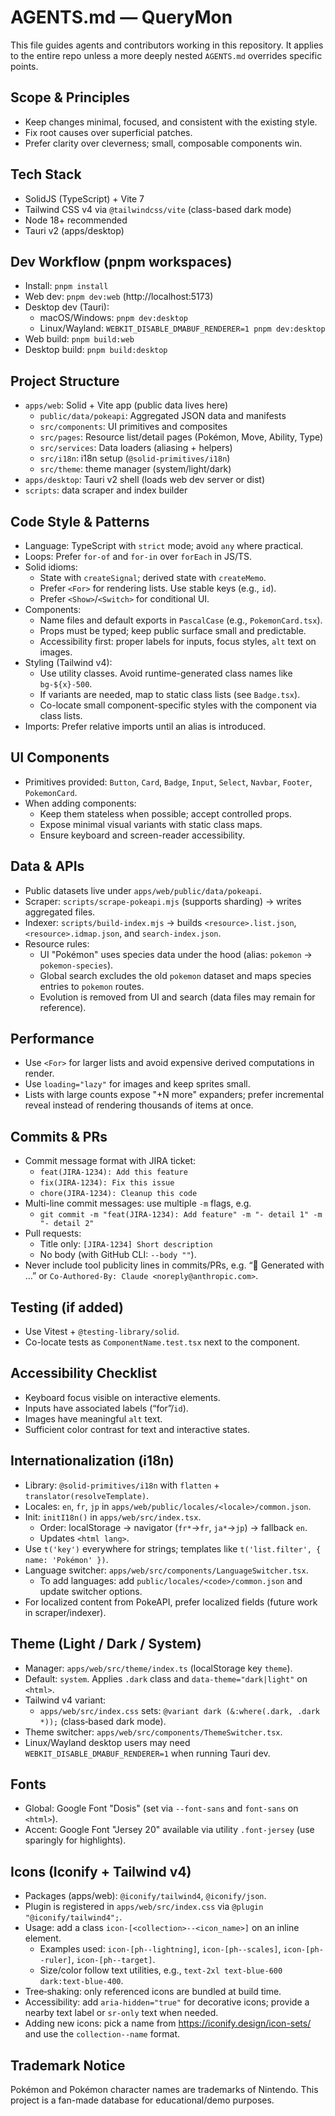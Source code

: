 # AGENTS.md — QueryMon

This file guides agents and contributors working in this repository. It applies to the entire repo unless a more deeply nested `AGENTS.md` overrides specific points.

## Scope & Principles
- Keep changes minimal, focused, and consistent with the existing style.
- Fix root causes over superficial patches.
- Prefer clarity over cleverness; small, composable components win.

## Tech Stack
- SolidJS (TypeScript) + Vite 7
- Tailwind CSS v4 via `@tailwindcss/vite` (class-based dark mode)
- Node 18+ recommended
- Tauri v2 (apps/desktop)

## Dev Workflow (pnpm workspaces)
- Install: `pnpm install`
- Web dev: `pnpm dev:web` (http://localhost:5173)
- Desktop dev (Tauri):
  - macOS/Windows: `pnpm dev:desktop`
  - Linux/Wayland: `WEBKIT_DISABLE_DMABUF_RENDERER=1 pnpm dev:desktop`
- Web build: `pnpm build:web`
- Desktop build: `pnpm build:desktop`

## Project Structure
- `apps/web`: Solid + Vite app (public data lives here)
  - `public/data/pokeapi`: Aggregated JSON data and manifests
  - `src/components`: UI primitives and composites
  - `src/pages`: Resource list/detail pages (Pokémon, Move, Ability, Type)
  - `src/services`: Data loaders (aliasing + helpers)
  - `src/i18n`: i18n setup (`@solid-primitives/i18n`)
  - `src/theme`: theme manager (system/light/dark)
- `apps/desktop`: Tauri v2 shell (loads web dev server or dist)
- `scripts`: data scraper and index builder

## Code Style & Patterns
- Language: TypeScript with `strict` mode; avoid `any` where practical.
- Loops: Prefer `for-of` and `for-in` over `forEach` in JS/TS.
- Solid idioms:
  - State with `createSignal`; derived state with `createMemo`.
  - Prefer `<For>` for rendering lists. Use stable keys (e.g., `id`).
  - Prefer `<Show>`/`<Switch>` for conditional UI.
- Components:
  - Name files and default exports in `PascalCase` (e.g., `PokemonCard.tsx`).
  - Props must be typed; keep public surface small and predictable.
  - Accessibility first: proper labels for inputs, focus styles, `alt` text on images.
- Styling (Tailwind v4):
  - Use utility classes. Avoid runtime-generated class names like `bg-${x}-500`.
  - If variants are needed, map to static class lists (see `Badge.tsx`).
  - Co-locate small component-specific styles with the component via class lists.
- Imports: Prefer relative imports until an alias is introduced.

## UI Components
- Primitives provided: `Button`, `Card`, `Badge`, `Input`, `Select`, `Navbar`, `Footer`, `PokemonCard`.
- When adding components:
  - Keep them stateless when possible; accept controlled props.
  - Expose minimal visual variants with static class maps.
  - Ensure keyboard and screen-reader accessibility.

## Data & APIs
- Public datasets live under `apps/web/public/data/pokeapi`.
- Scraper: `scripts/scrape-pokeapi.mjs` (supports sharding) → writes aggregated files.
- Indexer: `scripts/build-index.mjs` → builds `<resource>.list.json`, `<resource>.idmap.json`, and `search-index.json`.
- Resource rules:
  - UI "Pokémon" uses species data under the hood (alias: `pokemon` → `pokemon-species`).
  - Global search excludes the old `pokemon` dataset and maps species entries to `pokemon` routes.
  - Evolution is removed from UI and search (data files may remain for reference).

## Performance
- Use `<For>` for larger lists and avoid expensive derived computations in render.
- Use `loading="lazy"` for images and keep sprites small.
- Lists with large counts expose "+N more" expanders; prefer incremental reveal instead of rendering thousands of items at once.

## Commits & PRs
- Commit message format with JIRA ticket:
  - `feat(JIRA-1234): Add this feature`
  - `fix(JIRA-1234): Fix this issue`
  - `chore(JIRA-1234): Cleanup this code`
- Multi-line commit messages: use multiple `-m` flags, e.g.
  - `git commit -m "feat(JIRA-1234): Add feature" -m "- detail 1" -m "- detail 2"`
- Pull requests:
  - Title only: `[JIRA-1234] Short description`
  - No body (with GitHub CLI: `--body ""`).
- Never include tool publicity lines in commits/PRs, e.g. “🤖 Generated with …” or `Co-Authored-By: Claude <noreply@anthropic.com>`.

## Testing (if added)
- Use Vitest + `@testing-library/solid`.
- Co-locate tests as `ComponentName.test.tsx` next to the component.

## Accessibility Checklist
- Keyboard focus visible on interactive elements.
- Inputs have associated labels (“for”/`id`).
- Images have meaningful `alt` text.
- Sufficient color contrast for text and interactive states.

## Internationalization (i18n)
- Library: `@solid-primitives/i18n` with `flatten` + `translator(resolveTemplate)`.
- Locales: `en`, `fr`, `jp` in `apps/web/public/locales/<locale>/common.json`.
- Init: `initI18n()` in `apps/web/src/index.tsx`.
  - Order: localStorage → navigator (`fr*`→`fr`, `ja*`→`jp`) → fallback `en`.
  - Updates `<html lang>`.
- Use `t('key')` everywhere for strings; templates like `t('list.filter', { name: 'Pokémon' })`.
- Language switcher: `apps/web/src/components/LanguageSwitcher.tsx`.
  - To add languages: add `public/locales/<code>/common.json` and update switcher options.
- For localized content from PokeAPI, prefer localized fields (future work in scraper/indexer).

## Theme (Light / Dark / System)
- Manager: `apps/web/src/theme/index.ts` (localStorage key `theme`).
- Default: `system`. Applies `.dark` class and `data-theme="dark|light"` on `<html>`.
- Tailwind v4 variant:
  - `apps/web/src/index.css` sets: `@variant dark (&:where(.dark, .dark *));` (class‑based dark mode).
- Theme switcher: `apps/web/src/components/ThemeSwitcher.tsx`.
- Linux/Wayland desktop users may need `WEBKIT_DISABLE_DMABUF_RENDERER=1` when running Tauri dev.

## Fonts
- Global: Google Font "Dosis" (set via `--font-sans` and `font-sans` on `<html>`).
- Accent: Google Font "Jersey 20" available via utility `.font-jersey` (use sparingly for highlights).

## Icons (Iconify + Tailwind v4)
- Packages (apps/web): `@iconify/tailwind4`, `@iconify/json`.
- Plugin is registered in `apps/web/src/index.css` via `@plugin "@iconify/tailwind4";`.
- Usage: add a class `icon-[<collection>--<icon_name>]` on an inline element.
  - Examples used: `icon-[ph--lightning]`, `icon-[ph--scales]`, `icon-[ph--ruler]`, `icon-[ph--target]`.
  - Size/color follow text utilities, e.g., `text-2xl text-blue-600 dark:text-blue-400`.
- Tree‑shaking: only referenced icons are bundled at build time.
- Accessibility: add `aria-hidden="true"` for decorative icons; provide a nearby text label or `sr-only` text when needed.
- Adding new icons: pick a name from https://iconify.design/icon-sets/ and use the `collection--name` format.

## Trademark Notice
Pokémon and Pokémon character names are trademarks of Nintendo. This project is a fan-made database for educational/demo purposes.

